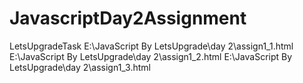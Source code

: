 # JavascriptDay2Assignment
LetsUpgradeTask
E:\JavaScript By LetsUpgrade\day 2\assign1_1.html
E:\JavaScript By LetsUpgrade\day 2\assign1_2.html
E:\JavaScript By LetsUpgrade\day 2\assign1_3.html
